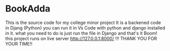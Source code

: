 # BookAdda
This is the source code for my college minor project
It is a backened code in Djang (Python)
you can run it in Vs Code with python and django installed in it.
what you need to do is just run the file in Django and that's it Boom!
this project runs on live server http://127.0.0.1:8000/ !!!
<Hope you star my work>
  THANK YOU FOR YOUR TIME!!
